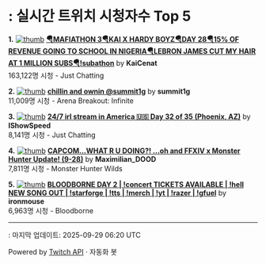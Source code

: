 # : 실시간 트위치 시청자수 Top 5

**1.** [![thumb](https://static-cdn.jtvnw.net/previews-ttv/live_user_kaicenat-320x180.jpg)](https://twitch.tv/KaiCenat)
**[🪂MAFIATHON 3🪂KAI X HARDY BOYZ🪂DAY 28🪂15% OF REVENUE GOING TO SCHOOL IN NIGERIA🪂LEBRON JAMES CUT MY HAIR AT 1 MILLION SUBS🪂!subathon](https://twitch.tv/KaiCenat)** by **KaiCenat**<br>163,122명 시청  - Just Chatting

**2.** [![thumb](https://static-cdn.jtvnw.net/previews-ttv/live_user_summit1g-320x180.jpg)](https://twitch.tv/summit1g)
**[chillin and ownin @summit1g](https://twitch.tv/summit1g)** by **summit1g**<br>11,009명 시청  - Arena Breakout: Infinite

**3.** [![thumb](https://static-cdn.jtvnw.net/previews-ttv/live_user_ishowspeed-320x180.jpg)](https://twitch.tv/IShowSpeed)
**[24/7 irl stream in America 🇺🇸 Day 32 of 35 (Phoenix, AZ)](https://twitch.tv/IShowSpeed)** by **IShowSpeed**<br>8,141명 시청  - Just Chatting

**4.** [![thumb](https://static-cdn.jtvnw.net/previews-ttv/live_user_maximilian_dood-320x180.jpg)](https://twitch.tv/Maximilian_DOOD)
**[CAPCOM...WHAT R U DOING?! ...oh and FFXIV x Monster Hunter Update! (9-28)](https://twitch.tv/Maximilian_DOOD)** by **Maximilian_DOOD**<br>7,811명 시청  - Monster Hunter Wilds

**5.** [![thumb](https://static-cdn.jtvnw.net/previews-ttv/live_user_ironmouse-320x180.jpg)](https://twitch.tv/ironmouse)
**[BLOODBORNE DAY 2 | !concert TICKETS AVAILABLE | !hell NEW SONG OUT | !starforge | !tts | !merch | !yt | !razer | !gfuel](https://twitch.tv/ironmouse)** by **ironmouse**<br>6,963명 시청  - Bloodborne


---
: 마지막 업데이트: 2025-09-29 06:20 UTC

Powered by [Twitch API](https://dev.twitch.tv/docs/api/reference) · 자동화 봇